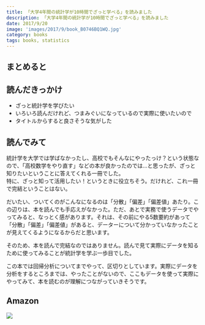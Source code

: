 ```yaml
---
title: 「大学4年間の統計学が10時間でざっと学べる」を読みました
description: 「大学4年間の統計学が10時間でざっと学べる」を読みました
date: 2017/9/20
image: 'images/2017/9/book_B0746BQ1WQ.jpg'
category: books
tags: books, statistics
---
```


## まとめると

## 読んだきっかけ

- ざっと統計学を学びたい
- いろいろ読んだけれど、つまみぐいになっているので実際に使いたいので
- タイトルからすると良さそうな気がした

## 読んでみて

統計学を大学では学ばなかったし、高校でもそんなにやったっけ？という状態なので、「高校数学をやり直す」などの本が良かったのでは...と思ったが、ざっと知りたいということに答えてくれる一冊でした。  
特に、ざっと知って活用したい！というときに役立ちそう。だけれど、これ一冊で完結ということはない。

だいたい、ついてくのがこんなになるのは「分散」「偏差」「偏差値」あたり。この辺りは、本を読んでも手応えがなかった。ただ、あとで実務で使うデータでやってみると、なっとく感があります。それは、その前にやる5数要約があって「分散」「偏差」「偏差値」があると、データーについて分かっていなかったことが見えてくるようになるからだと思います。

そのため、本を読んで完結なのではありません。読んで見て実際にデータを知るために使ってみることが統計学を学ぶ一歩目でした。

この本では回帰分析についてまでやって、区切りとしています。実際にデータを分析をするところまでは、やったことがないので、ここもデータを使って実際にやってみて、本を読むのが理解につながっていきそうです。

## Amazon

[![](http://images-jp.amazon.com/images/P/B0746BQ1WQ.09.MAIN._SCLZZZZZZZ_.jpg)](https://www.amazon.co.jp/dp/B0746BQ1WQ/)
